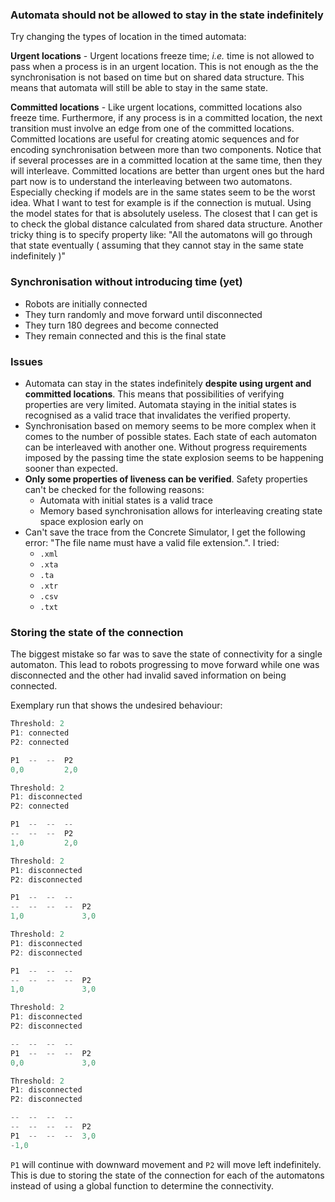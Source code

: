 ### Automata should not be allowed to stay in the state indefinitely 
Try changing the types of location in the timed automata:

**Urgent locations** - Urgent locations freeze time; _i.e._ time is not allowed to pass when a process is in an urgent location.
	This is not enough as the the synchronisation is not based on time but on shared data structure. This means that automata will still be able to stay in the same state.

**Committed locations** - Like urgent locations, committed locations also freeze time. Furthermore, if any process is in a committed location, the next transition must involve an edge from one of the committed locations. Committed locations are useful for creating atomic sequences and for encoding synchronisation between more than two components. Notice that if several processes are in a committed location at the same time, then they will interleave.
	Committed locations are better than urgent ones but the hard part now is to understand the interleaving between two automatons. Especially checking if models are in the same states seem to be the worst idea. What I want to test for example is if the connection is mutual. Using the model states for that is absolutely useless. The closest that I can get is to check the global distance calculated from shared data structure. Another tricky thing is to specify property like: "All the automatons will go through that state eventually ( assuming that they cannot stay in the same state indefinitely )"

### Synchronisation without introducing time (yet)
- Robots are initially connected
- They turn randomly and move forward until disconnected
- They turn 180 degrees and become connected 
- They remain connected and this is the final state

### Issues
- Automata can stay in the states indefinitely **despite using urgent and committed locations**. This means that possibilities of verifying properties are very limited. Automata staying in the initial states is recognised as a valid trace that invalidates the verified property.
- Synchronisation based on memory seems to be more complex when it comes to the number of possible states. Each state of each automaton can be interleaved with another one. Without progress requirements imposed by the passing time the state explosion seems to be happening sooner than expected.
- **Only some properties of liveness can be verified**. Safety properties can't be checked for the following reasons:
	- Automata with initial states is a valid trace
	- Memory based synchronisation allows for interleaving creating state space explosion early on
- Can't save the trace from the Concrete Simulator, I get the following error: "The file name must have a valid file extension.". I tried:
	- `.xml`
	- `.xta`
	- `.ta`
	- `.xtr`
	- `.csv`
	- `.txt`

### Storing the state of the connection
The biggest mistake so far was to save the state of connectivity for a single automaton. This lead to robots progressing to move forward while one was disconnected and the other had invalid saved information on being connected.

Exemplary run that shows the undesired behaviour:
```ts
Threshold: 2
P1: connected
P2: connected

P1  --  --  P2
0,0         2,0
```

```ts
Threshold: 2
P1: disconnected
P2: connected

P1  --  --  --
--  --  --  P2
1,0         2,0
```

```ts
Threshold: 2
P1: disconnected
P2: disconnected

P1  --  --  --
--  --  --  --  P2
1,0             3,0
```

```ts
Threshold: 2
P1: disconnected
P2: disconnected

P1  --  --  --
--  --  --  --  P2
1,0             3,0
```

```ts
Threshold: 2
P1: disconnected
P2: disconnected

--  --  --  --
P1  --  --  --  P2
0,0             3,0
```

```ts
Threshold: 2
P1: disconnected
P2: disconnected

--  --  --  --
--  --  --  --  P2
P1  --  --  --  3,0
-1,0             
```

`P1` will continue with downward movement and `P2` will move left indefinitely. This is due to storing the state of the connection for each of the automatons instead of using a global function to determine the connectivity.